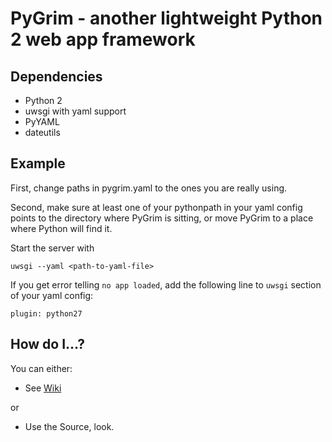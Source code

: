 # PyGrim - another lightweight Python 2 web app framework

## Dependencies
- Python 2
- uwsgi with yaml support
- PyYAML
- dateutils

## Example
First, change paths in pygrim.yaml to the ones you are really using.

Second, make sure at least one of your pythonpath in your yaml config points to the directory where PyGrim is sitting, or move PyGrim to a place where Python will find it.

Start the server with

```
uwsgi --yaml <path-to-yaml-file>
```

If you get error telling `no app loaded`, add the following line to `uwsgi` section of your yaml config:

```
plugin: python27
```

## How do I...?
You can either:

- See [Wiki](https://github.com/ondrejkajinek/pyGrim/wiki)

or 

- Use the Source, look.
